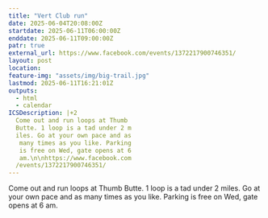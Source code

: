 ```yaml
---
title: "Vert Club run"
date: 2025-06-04T20:08:00Z
startdate: 2025-06-11T06:00:00Z
enddate: 2025-06-11T09:00:00Z
patr: true
external_url: https://www.facebook.com/events/1372217900746351/
layout: post
location: 
feature-img: "assets/img/big-trail.jpg"
lastmod: 2025-06-11T16:21:01Z
outputs:
  - html
  - calendar
ICSDescription: |+2
  Come out and run loops at Thumb   Butte. 1 loop is a tad under 2 m  iles. Go at your own pace and as   many times as you like. Parking   is free on Wed, gate opens at 6   am.\n\nhttps://www.facebook.com  /events/1372217900746351/
---
```


Come out and run loops at Thumb Butte. 1 loop is a tad under 2 miles. Go at your own pace and as many times as you like. Parking is free on Wed, gate opens at 6 am.<br>
  <br>
  
